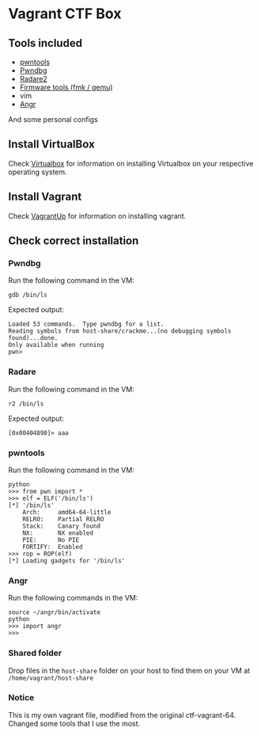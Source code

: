 # Vagrant CTF Box

## Tools included
* [pwntools](https://github.com/Gallopsled/pwntools)
* [Pwndbg](https://github.com/zachriggle/pwndbg)
* [Radare2](https://github.com/radare/radare2)
* [Firmware tools (fmk / qemu)](http://reverseengineering.stackexchange.com/questions/8829/cross-debugging-for-mips-elf-with-qemu-toolchain)
* vim
* [Angr](https://github.com/angr/angr)

And some personal configs

## Install VirtualBox
Check [Virtualbox](https://www.virtualbox.org/wiki/Downloads) for information on installing Virtualbox on your respective operating system.

## Install Vagrant
Check [VagrantUp](http://www.vagrantup.com/downloads) for information on installing vagrant.

## Check correct installation

### Pwndbg

Run the following command in the VM:
```
gdb /bin/ls
```

Expected output:
```
Loaded 53 commands.  Type pwndbg for a list.
Reading symbols from host-share/crackme...(no debugging symbols found)...done.
Only available when running
pwn>
```

### Radare

Run the following command in the VM:
```
r2 /bin/ls
```

Expected output:
```
[0x00404890]> aaa
```

### pwntools

Run the following command in the VM:
```
python
>>> from pwn import *
>>> elf = ELF('/bin/ls')
[*] '/bin/ls'
    Arch:     amd64-64-little
    RELRO:    Partial RELRO
    Stack:    Canary found
    NX:       NX enabled
    PIE:      No PIE
    FORTIFY:  Enabled
>>> rop = ROP(elf)
[*] Loading gadgets for '/bin/ls'
```

### Angr

Run the following commands in the VM:
```
source ~/angr/bin/activate
python
>>> import angr
>>>
```

### Shared folder

Drop files in the `host-share` folder on your host to find them on your VM at `/home/vagrant/host-share`

### Notice
This is my own vagrant file, modified from the original ctf-vagrant-64.
Changed some tools that I use the most.
